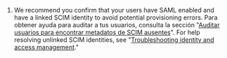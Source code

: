 1. We recommend you confirm that your users have SAML enabled and have a linked SCIM identity to avoid potential provisioning errors. Para obtener ayuda para auditar a tus usuarios, consulta la sección "[Auditar usuarios para encontrar metadatos de SCIM ausentes](/organizations/managing-saml-single-sign-on-for-your-organization/troubleshooting-identity-and-access-management#auditing-users-for-missing-scim-metadata)". For help resolving unlinked SCIM identities, see "[Troubleshooting identity and access management](/organizations/managing-saml-single-sign-on-for-your-organization/troubleshooting-identity-and-access-management)."
